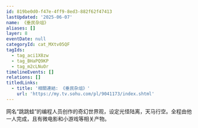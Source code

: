 ```yaml
---
id: 819be0d0-f47e-4ff9-8ed3-882f62f47413
lastUpdated: '2025-06-07'
name: 《垂民杂俎》
aliases: []
layer: 8
eventDate: null
categoryId: cat_MXtv05QF
tagIds:
  - tag_aci1X8zw
  - tag_BHaPQ9KP
  - tag_m2cLNuOr
timelineEvents: []
relations: []
titledLinks:
  - title: '相關連結: 《垂民杂俎》'
    url: 'https://my.tv.sohu.com/pl/9041173/index.shtml'
---
```

网名“跳跳蛙”的编程人员创作的奇幻世界观，设定光怪陆离，天马行空。全程由他一人完成，且有微电影和小游戏等相关产物。
